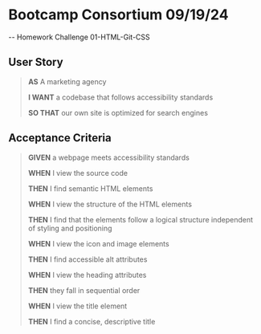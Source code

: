 # Bootcamp Consortium 09/19/24

-- Homework Challenge 01-HTML-Git-CSS

## User Story

> **AS** A marketing agency
>
> **I WANT** a codebase that follows accessibility standards
>
> **SO THAT** our own site is optimized for search engines

## Acceptance Criteria

> **GIVEN** a webpage meets accessibility standards
> 
> **WHEN** I view the source code
> 
> **THEN** I find semantic HTML elements
>
> **WHEN** I view the structure of the HTML elements
>
> **THEN** I find that the elements follow a logical structure independent of styling and positioning
>
> **WHEN** I view the icon and image elements
>
> **THEN** I find accessible alt attributes
>
> **WHEN** I view the heading attributes
>
> **THEN** they fall in sequential order
>
> **WHEN** I view the title element
>
> **THEN** I find a concise, descriptive title

